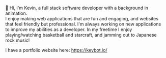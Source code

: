 👋 Hi, I'm Kevin, a full stack software developer with a background in animation.  
I enjoy making web applications that are fun and engaging, and websites that feel friendly but professional. I'm always working on new applications to improve my abilities as a developer. In my freetime I enjoy playing/watching basketball and starcraft, and jamming out to Japanese rock music!

I have a portfolio website here: https://kevbot.io/


